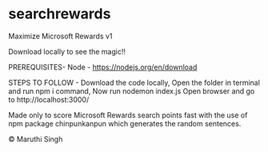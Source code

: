 # searchrewards
Maximize Microsoft Rewards v1

Download locally to see the magic!!

PREREQUISITES-
 Node - https://nodejs.org/en/download

STEPS TO FOLLOW -
 Download the code locally,
 Open the folder in terminal and run npm i command,
 Now run nodemon index.js
 Open browser and go to http://localhost:3000/
 
Made only to score Microsoft Rewards search points fast with the use of npm package chinpunkanpun which generates the random sentences.

© Maruthi Singh
